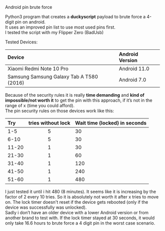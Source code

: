 Android pin brute force

Python3 program that creates a **duckyscript** payload to brute force a 4-digit pin on android.  
It uses an improved pin list to use most used pins first.  
I tested the script with my Flipper Zero (BadUsb)  

Tested Devices:  

| Device | Android Version |
| :--- | :--- |
| Xiaomi Redmi Note 10 Pro | Android 11.0 |
| Samsung Samsung Galaxy Tab A T580 (2016) | Android 7.0 |
  
Because of the security rules it is really **time demanding** and **kind of impossible/not worth it** to get the pin with this approach, if it’s not in the range of x (time you could afford).  
The pin security rules on those devices work like this:  
  
| Try  | tries without lock | Wait time (locked) in seconds |
| :--- | :---: | :--- |
| 1-5 | 5 | 30 |
| 6-10 | 5 | 30 |
| 11-20 | 1 | 30 |
| 21-30 | 1 | 60 |
| 31-40 | 1 | 120 |
| 41-50 | 1 | 240 |
| 51-60 | 1 | 480 |

I just tested it until i hit 480 (8 minutes).
It seems like it is increasing by the factor of 2 every 10 tries. So it is absolutely not worth it after x tries to move on.
The lock timer doesn't reset if the device gets rebooted (only if the device was successfully was unlocked).  
Sadly i don’t have an older device with a lower Android version or from another brand to test with.
If the lock timer stayed at 30 seconds, it would only take 16.6 hours to brute force a 4 digit pin in the worst case scenario.
